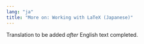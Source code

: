```yaml
---
lang: "ja"
title: "More on: Working with LaTeX (Japanese)"
---
```

Translation to be added _after_ English text completed.
